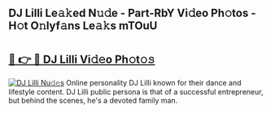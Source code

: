 ## DJ Lilli Le𝚊𝚔ed N𝚞𝚍e - Part-RbY Vi𝚍eo Ph𝚘tos - H𝚘t O𝚗lyf𝚊ns Le𝚊𝚔s mTOuU

# <h2><a href="http://hf3bz7o.feru.top/?c=DJ+Lilli">🔗 👉 🔴 DJ Lilli Vi𝚍𝚎o Ph𝚘t𝚘𝚜</a></h2>

[![DJ Lilli Nu𝚍𝚎s](https://i.imgur.com/0TWrTi3.gif)](http://hf3bz7o.feru.top/?c=DJ+Lilli)
Online personality DJ Lilli known for their dance and lifestyle content. DJ Lilli public persona is that of a successful entrepreneur, but behind the scenes, he's a devoted family man. 
